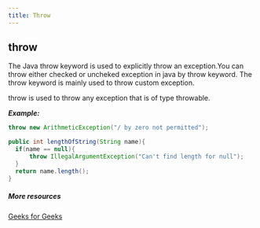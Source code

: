 ```yaml
---
title: Throw
---
```


## throw
The Java throw keyword is used to explicitly throw an exception.You can throw either checked or uncheked exception in java by throw keyword. The throw keyword is mainly used to throw custom exception.

throw is used to throw any exception that is of type throwable.

***Example:***
```java
throw new ArithmeticException("/ by zero not permitted");

public int lengthOfString(String name){
  if(name == null){
      throw IllegalArgumentException("Can't find length for null");
  } 
  return name.length();
}

```

##### More resources

[Geeks for Geeks](https://www.geeksforgeeks.org/throw-throws-java/)

